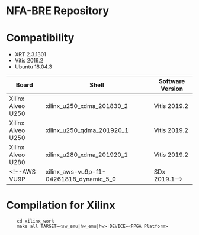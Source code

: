 NFA-BRE Repository
===========================

# Compatibility #
- XRT 2.3.1301
- Vitis 2019.2
- Ubuntu 18.04.3

Board | Shell | Software Version
------|-------|------------------
Xilinx Alveo U250|xilinx_u250_xdma_201830_2|Vitis 2019.2
Xilinx Alveo U250|xilinx_u250_qdma_201920_1|Vitis 2019.2
Xilinx Alveo U280|xilinx_u280_xdma_201920_1|Vitis 2019.2
<!--AWS VU9P|xilinx_aws-vu9p-f1-04261818_dynamic_5_0|SDx 2019.1-->

# Compilation for Xilinx #

```
    cd xilinx_work
    make all TARGET=<sw_emu|hw_emu|hw> DEVICE=<FPGA Platform>
```
